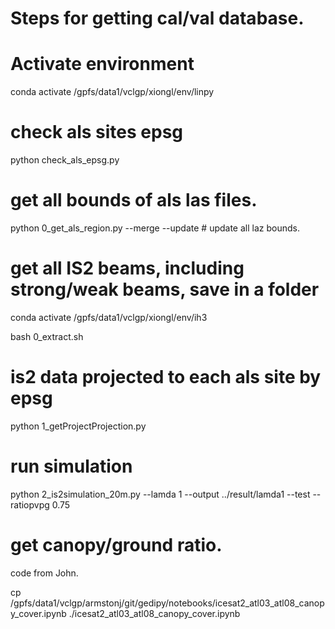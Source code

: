# Steps for getting cal/val database. 
# Activate environment
conda activate /gpfs/data1/vclgp/xiongl/env/linpy
# check als sites epsg
python check_als_epsg.py
### 

# get all bounds of als las files. 
python 0_get_als_region.py --merge --update # update all laz bounds.

# get all IS2 beams, including strong/weak beams, save in a folder
conda activate /gpfs/data1/vclgp/xiongl/env/ih3

bash 0_extract.sh

# is2 data projected to each als site by epsg

python 1_getProjectProjection.py

# run simulation
python 2_is2simulation_20m.py --lamda 1 --output ../result/lamda1 --test --ratiopvpg 0.75

# get canopy/ground ratio.
code from John. 

cp /gpfs/data1/vclgp/armstonj/git/gedipy/notebooks/icesat2_atl03_atl08_canopy_cover.ipynb ./icesat2_atl03_atl08_canopy_cover.ipynb






